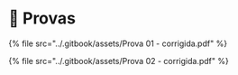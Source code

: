 # 📝 Provas

{% file src="../.gitbook/assets/Prova 01 - corrigida.pdf" %}

{% file src="../.gitbook/assets/Prova 02 - corrigida.pdf" %}

